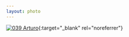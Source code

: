 ```yaml
---
layout: photo
---
```


[![039 Arturo](https://c1.staticflickr.com/1/457/20344327961_d2c1f88733_c.jpg)](https://www.flickr.com/photos/131440297@N08/20344327961/){:target="_blank" rel="noreferrer"}
